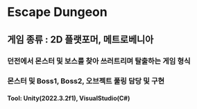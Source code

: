 # Escape Dungeon

## 게임 종류 : 2D 플랫포머, 메트로베니아


### 던전에서 몬스터 및 보스를 찾아 쓰러트리며 탈출하는 게임 형식

### 몬스터 및 Boss1, Boss2, 오브젝트 풀링 담당 및 구현

#### Tool: Unity(2022.3.2f1), VisualStudio(C#)
